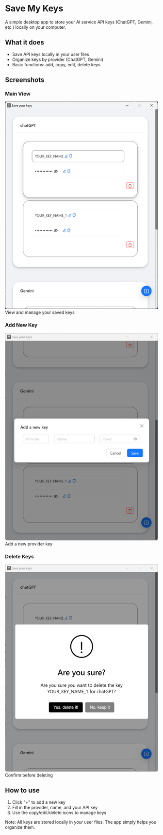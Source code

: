 # Save My Keys

A simple desktop app to store your AI service API keys (ChatGPT, Gemini, etc.) locally on your computer.

## What it does

- Save API keys locally in your user files
- Organize keys by provider (ChatGPT, Gemini)
- Basic functions: add, copy, edit, delete keys

## Screenshots

### Main View
![Main View](images/main_interface.png)
View and manage your saved keys

### Add New Key
![Add Key](images/add_key.png)
Add a new provider key

### Delete Keys
![Delete](images/delete_confirm.png)
Confirm before deleting

## How to use

1. Click "+" to add a new key
2. Fill in the provider, name, and your API key
3. Use the copy/edit/delete icons to manage keys

Note: All keys are stored locally in your user files. The app simply helps you organize them.
